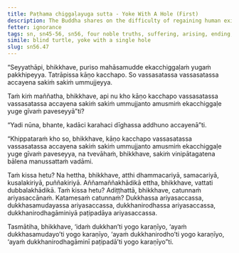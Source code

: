 ```yaml
---
title: Paṭhama chiggaḷayuga sutta - Yoke With A Hole (First)
description: The Buddha shares on the difficulty of regaining human existence for an undiscerning person who has fallen into a lower realm.
fetter: ignorance
tags: sn, sn45-56, sn56, four noble truths, suffering, arising, ending, way of practice, path, simile, yoke, hole, blind turtle, lower realms
simile: blind turtle, yoke with a single hole
slug: sn56.47
---
```


“Seyyathāpi, bhikkhave, puriso mahāsamudde ekacchiggaḷaṁ yugaṁ pakkhipeyya. Tatrāpissa kāṇo kacchapo. So vassasatassa vassasatassa accayena sakiṁ sakiṁ ummujjeyya.

Taṁ kiṁ maññatha, bhikkhave, api nu kho kāṇo kacchapo vassasatassa vassasatassa accayena sakiṁ sakiṁ ummujjanto amusmiṁ ekacchiggaḷe yuge gīvaṁ paveseyyā”ti?

“Yadi nūna, bhante, kadāci karahaci dīghassa addhuno accayenā”ti.

“Khippataraṁ kho so, bhikkhave, kāṇo kacchapo vassasatassa vassasatassa accayena sakiṁ sakiṁ ummujjanto amusmiṁ ekacchiggaḷe yuge gīvaṁ paveseyya, na tvevāhaṁ, bhikkhave, sakiṁ vinipātagatena bālena manussattaṁ vadāmi.

Taṁ kissa hetu? Na hettha, bhikkhave, atthi dhammacariyā, samacariyā, kusalakiriyā, puññakiriyā. Aññamaññakhādikā ettha, bhikkhave, vattati dubbalakhādikā. Taṁ kissa hetu? Adiṭṭhattā, bhikkhave, catunnaṁ ariyasaccānaṁ. Katamesaṁ catunnaṁ? Dukkhassa ariyasaccassa, dukkhasamudayassa ariyasaccassa, dukkhanirodhassa ariyasaccassa, dukkhanirodhagāminiyā paṭipadāya ariyasaccassa.

Tasmātiha, bhikkhave, ‘idaṁ dukkhan’ti yogo karaṇīyo,
‘ayaṁ dukkhasamudayo’ti yogo karaṇīyo,
‘ayaṁ dukkhanirodho’ti yogo karaṇīyo,
‘ayaṁ dukkhanirodhagāminī paṭipadā’ti yogo karaṇīyo”ti.
